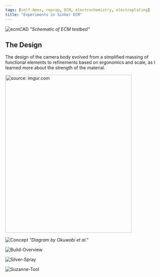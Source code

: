 ```yaml
---
tags: [self-Amos, reprap, ECM, electrochemistry, electroplating]
title: "Experiments in Sinker ECM"
---
```


![ecmCAD](https://i.imgur.com/auGRB7k.png)
*"Schematic of ECM testbed"*


## The Design

The design of the camera body evolved from a simplified massing of functional elements to refinements based on ergonomics and scale, as I learned more about the strength of the material.

<a href="https://imgur.com/RgAL5J7"><img src="https://i.imgur.com/RgAL5J7.png" width="400" height="500" title="source: imgur.com" /></a>

![Concept](https://i.imgur.com/RgAL5J7.png)
*"Diagram by Okuwobi et al."*

![Build-Overview](https://i.imgur.com/EghvbqZ.jpg)

![Silver-Spray](https://i.imgur.com/WGS2In8.jpg)

![Suzanne-Tool](https://i.imgur.com/3vxXUz3.jpg)
